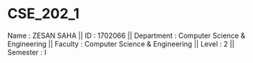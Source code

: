 # CSE_202_1
Name : ZESAN SAHA ||
 ID : 1702066 ||
 Department : Computer Science & Engineering ||
 Faculty : Computer Science & Engineering ||
 Level : 2 ||
 Semester : I
